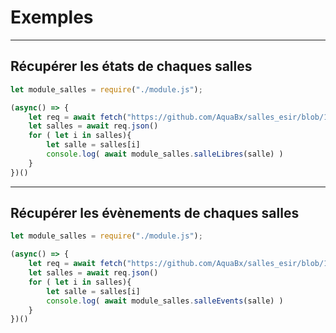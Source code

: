 # Exemples

---

## Récupérer les états de chaques salles


```js
let module_salles = require("./module.js");

(async() => {
    let req = await fetch("https://github.com/AquaBx/salles_esir/blob/17283df4563557441af8f5d7d7c50904b5ef2dda/salles/data.json")
    let salles = await req.json()
    for ( let i in salles){
        let salle = salles[i]
        console.log( await module_salles.salleLibres(salle) )
    }
})()
```

---

## Récupérer les évènements de chaques salles


```js
let module_salles = require("./module.js");

(async() => {
    let req = await fetch("https://github.com/AquaBx/salles_esir/blob/17283df4563557441af8f5d7d7c50904b5ef2dda/salles/data.json")
    let salles = await req.json()
    for ( let i in salles){
        let salle = salles[i]
        console.log( await module_salles.salleEvents(salle) )
    }
})()
```
